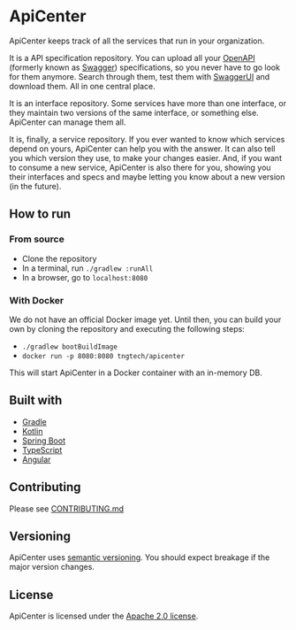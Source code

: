 # ApiCenter

ApiCenter keeps track of all the services that run in your organization.

It is a API specification repository. You can upload all your [OpenAPI](https://www.openapis.org/) (formerly known as [Swagger](https://swagger.io/)) specifications, so you never have to go look for them anymore. Search through them, test them with [SwaggerUI](https://swagger.io/tools/swagger-ui/) and download them. All in one central place.

It is an interface repository. Some services have more than one interface, or they maintain two versions of the same interface, or something else. ApiCenter can manage them all.

It is, finally, a service repository. If you ever wanted to know which services depend on yours, ApiCenter can help you with the answer. It can also tell you which version they use, to make your changes easier. And, if you want to consume a new service, ApiCenter is also there for you, showing you their interfaces and specs and maybe letting you know about a new version (in the future).

## How to run

### From source

- Clone the repository
- In a terminal, run `./gradlew :runAll`
- In a browser, go to `localhost:8080`

### With Docker

We do not have an official Docker image yet. Until then, you can build your own by cloning the repository and executing the following steps:

- `./gradlew bootBuildImage`
- `docker run -p 8080:8080 tngtech/apicenter`

This will start ApiCenter in a Docker container with an in-memory DB.

## Built with

- [Gradle](https://gradle.org/)
- [Kotlin](https://kotlinlang.org/)
- [Spring Boot](https://spring.io/projects/spring-boot)
- [TypeScript](https://www.typescriptlang.org/)
- [Angular](https://angular.io/)

## Contributing

Please see [CONTRIBUTING.md](CONTRIBUTING.md)

## Versioning

ApiCenter uses [semantic versioning](https://semver.org/). You should expect breakage if the major version changes.

## License

ApiCenter is licensed under the [Apache 2.0 license](https://github.com/tngtech/apicenter/LICENSE.md).

